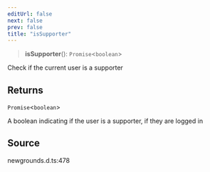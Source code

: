 ```yaml
---
editUrl: false
next: false
prev: false
title: "isSupporter"
---
```


> **isSupporter**(): `Promise`\<`boolean`\>

Check if the current user is a supporter

## Returns

`Promise`\<`boolean`\>

A boolean indicating if the user is a supporter, if they are logged in

## Source

newgrounds.d.ts:478
